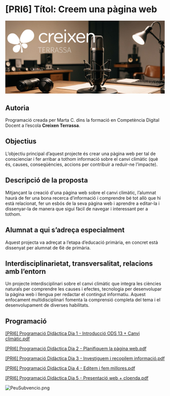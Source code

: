 # [PRI6] Títol: Creem una pàgina web

![PortadaCreixen](PortadaCreixen.png)

## **Autoria**

Programació creada per Marta C. dins la formació en Competència Digital Docent a l’escola **Creixen Terrassa**.

## **Objectius**

L’objectiu principal d’aquest projecte és crear una pàgina web per tal de conscienciar i fer arribar a tothom informació sobre el canvi climàtic (què és, causes, conseqüències, accions per contribuir a reduir-ne l’impacte).

## **Descripció de la proposta**

Mitjançant la creació d'una pàgina web sobre el canvi climàtic, l’alumnat haurà de fer una bona recerca d’informació i comprendre bé tot allò que hi està relacionat, fer un esbós de la seva pàgina web i aprendre a editar-la i dissenyar-la de manera que sigui fàcil de navegar i interessant per a tothom.

## **Alumnat a qui s’adreça especialment**

Aquest projecta va adreçat a l’etapa d’educació primària, en concret està dissenyat per alumnat de 6è de primària.

## **Interdisciplinarietat, transversalitat, relacions amb l’entorn**

Un projecte interdisciplinari sobre el canvi climàtic que integra les ciències naturals per comprendre les causes i efectes, tecnologia per desenvolupar la pàgina web i llengua per redactar el contingut informatiu. Aquest enfocament multidisciplinari fomenta la comprensió completa del tema i el desenvolupament de diverses habilitats.

## Programació

[[PRI6] Programació Didàctica Dia 1 - Introducció ODS 13 + Canvi climàtic.pdf](Programaci%C3%B3%20Did%C3%A0ctica/PRI6_Programaci%C3%B3_Did%C3%A0ctica_Dia_1_-_Introducci%C3%B3_ODS_13__Canvi_clim%C3%A0tic.pdf)

[[PRI6] Programació Didàctica Dia 2 - Planifiquem la pàgina web.pdf](Programaci%C3%B3%20Did%C3%A0ctica/PRI6_Programaci%C3%B3_Did%C3%A0ctica_Dia_2_-_Planifiquem_la_p%C3%A0gina_web.pdf)

[[PRI6] Programació Didàctica Dia 3 - Investiguem i recopilem informació.pdf](Programaci%C3%B3%20Did%C3%A0ctica/PRI6_Programaci%C3%B3_Did%C3%A0ctica_Dia_3_-_Investiguem_i_recopilem_informaci%C3%B3.pdf)

[[PRI6] Programació Didàctica Dia 4 - Editem i fem millores.pdf](Programaci%C3%B3%20Did%C3%A0ctica/PRI6_Programaci%C3%B3_Did%C3%A0ctica_Dia_4_-_Editem_i_fem_millores.pdf)

[[PRI6] Programació Didàctica Dia 5 - Presentació web + cloenda.pdf](Programaci%C3%B3%20Did%C3%A0ctica/PRI6_Programaci%C3%B3_Did%C3%A0ctica_Dia_5_-_Presentaci%C3%B3_web__cloenda.pdf)

![PeuSubvencio.png](PeuSubvenci%C3%B3.png)
